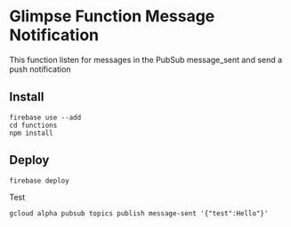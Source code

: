 Glimpse Function Message Notification
=====================================

This function listen for messages in the PubSub message_sent and send a push notification


Install
-------
```
firebase use --add
cd functions
npm install
```

Deploy
------
```
firebase deploy
```

Test
```
gcloud alpha pubsub topics publish message-sent '{"test":Hello"}'
```






